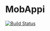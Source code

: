 # MobAppi

[![Build Status](https://travis-ci.org/Agipas/MobAppi.svg?branch=master)](https://travis-ci.org/Agipas/MobAppi)